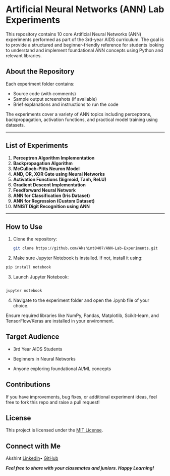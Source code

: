 # Artificial Neural Networks (ANN) Lab Experiments

This repository contains 10 core Artificial Neural Networks (ANN) experiments performed as part of the 3rd-year AIDS curriculum. The goal is to provide a structured and beginner-friendly reference for students looking to understand and implement foundational ANN concepts using Python and relevant libraries.

## About the Repository

Each experiment folder contains:
- Source code (with comments)
- Sample output screenshots (if available)
- Brief explanations and instructions to run the code

The experiments cover a variety of ANN topics including perceptrons, backpropagation, activation functions, and practical model training using datasets.

---

## List of Experiments

1. **Perceptron Algorithm Implementation**
2. **Backpropagation Algorithm**
3. **McCulloch-Pitts Neuron Model**
4. **AND, OR, XOR Gate using Neural Networks**
5. **Activation Functions (Sigmoid, Tanh, ReLU)**
6. **Gradient Descent Implementation**
7. **Feedforward Neural Network**
8. **ANN for Classification (Iris Dataset)**
9. **ANN for Regression (Custom Dataset)**
10. **MNIST Digit Recognition using ANN**

---

## How to Use

1. Clone the repository:
   ```bash
   git clone https://github.com/Akshint0407/ANN-Lab-Experiments.git

2. Make sure Jupyter Notebook is installed. If not, install it using:

```bash
pip install notebook
```

3. Launch Jupyter Notebook:
```bash

jupyter notebook
```

4. Navigate to the experiment folder and open the .ipynb file of your choice.

Ensure required libraries like NumPy, Pandas, Matplotlib, Scikit-learn, and TensorFlow/Keras are installed in your environment.

## Target Audience
- 3rd Year AIDS Students

- Beginners in Neural Networks

- Anyone exploring foundational AI/ML concepts

## Contributions
If you have improvements, bug fixes, or additional experiment ideas, feel free to fork this repo and raise a pull request!

## License
This project is licensed under the [MIT License](License).

## Connect with Me
Akshint
[Linkedin](linkedin.com/in/Akshint-Varma)• [GitHub](github.com/Akshint0407)

***Feel free to share with your classmates and juniors. Happy Learning!***
